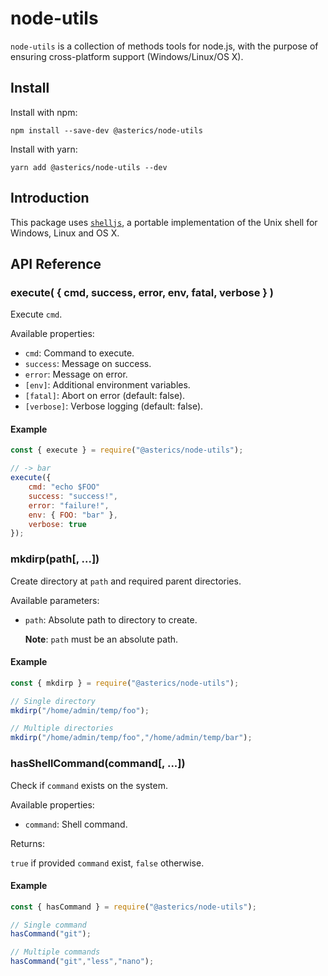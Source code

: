 # node-utils

`node-utils` is a collection of methods tools for node.js, with the purpose of ensuring cross-platform support (Windows/Linux/OS X).

## Install

Install with npm:

    npm install --save-dev @asterics/node-utils

Install with yarn:

    yarn add @asterics/node-utils --dev

## Introduction

This package uses [`shelljs`](https://www.npmjs.com/package/shelljs), a portable implementation of the Unix shell for Windows, Linux and OS X.

## API Reference

### execute( { cmd, success, error, env, fatal, verbose } )

Execute `cmd`.

Available properties:

* `cmd`: Command to execute.
* `success`: Message on success.
* `error`: Message on error.
* `[env]`: Additional environment variables.
* `[fatal]`: Abort on error (default: false).
* `[verbose]`: Verbose logging (default: false).

#### Example

```javascript
const { execute } = require("@asterics/node-utils");

// -> bar
execute({
    cmd: "echo $FOO"
    success: "success!",
    error: "failure!",
    env: { FOO: "bar" },
    verbose: true
});
```

### mkdirp(path[, ...])

Create directory at `path` and required parent directories.

Available parameters:

* `path`: Absolute path to directory to create.

  **Note**: `path` must be an absolute path.

#### Example

````javascript
const { mkdirp } = require("@asterics/node-utils");

// Single directory
mkdirp("/home/admin/temp/foo");

// Multiple directories
mkdirp("/home/admin/temp/foo","/home/admin/temp/bar");
````

### hasShellCommand(command[, ...])

Check if `command` exists on the system.

Available properties:

* `command`: Shell command.

Returns:

`true` if provided `command` exist, `false` otherwise.

#### Example

```javascript
const { hasCommand } = require("@asterics/node-utils");

// Single command
hasCommand("git");

// Multiple commands
hasCommand("git","less","nano");
```
